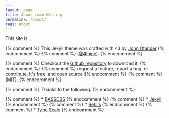 ```yaml
---
layout: page
title: About Lean Writing
permalink: /about/
tags: about
---
```


This site is ....

{% comment %} This Jekyll theme was crafted with <3 by [John Otander](http://johnotander.com) {% endcomment %}
{% comment %} ([@4lpine](https://twitter.com/4lpine)). {% endcomment %}

{% comment %} Checkout the [Github repository](https://github.com/johnotander/pixyll) to download it, {% endcomment %}
{% comment %} request a feature, report a bug, or contribute. It's free, and open source {% endcomment %}
{% comment %} ([MIT](http://opensource.org/licenses/MIT)). {% endcomment %}

{% comment %} Thanks to the following: {% endcomment %}

{% comment %} * [BASSCSS](http://basscss.com) {% endcomment %}
{% comment %} * [Jekyll](http://jekyllrb.com) {% endcomment %}
{% comment %} * [Refills](http://refills.bourbon.io/) {% endcomment %}
{% comment %} * [Type Scale](http://type-scale.com/) {% endcomment %}
